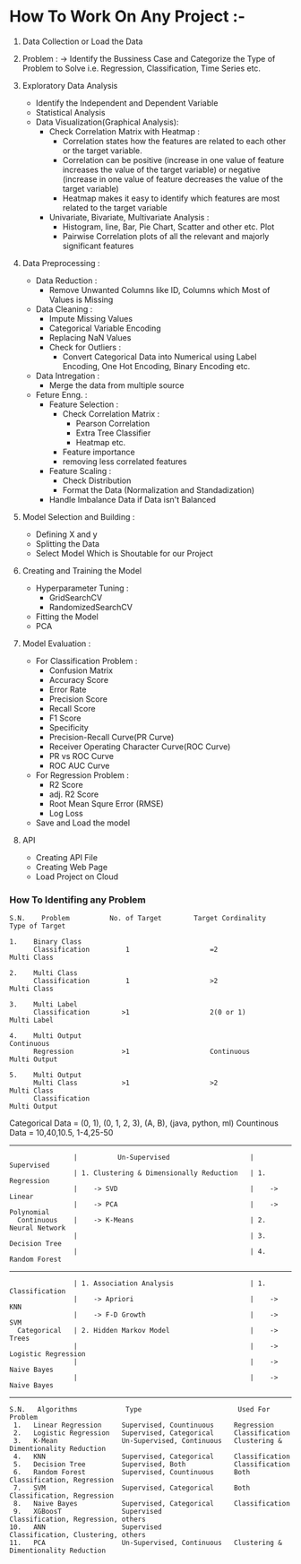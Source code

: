 # How To Work On Any Project :- 
 1. Data Collection or Load the Data
 2. Problem :
    -> Identify the Bussiness Case and Categorize the Type of Problem to Solve 
       i.e. Regression, Classification, Time Series etc.
 3. Exploratory Data Analysis 
    * Identify the Independent and Dependent Variable
    * Statistical Analysis 
    * Data Visualization(Graphical Analysis):
      * Check Correlation Matrix with Heatmap :
        - Correlation states how the features are related to each other or the target variable.
        - Correlation can be positive (increase in one value of feature increases the value of the target variable) or
          negative (increase in one value of feature decreases the value of the target variable)
        - Heatmap makes it easy to identify which features are most related to the target variable
      * Univariate, Bivariate, Multivariate Analysis :
        - Histogram, line, Bar, Pie Chart, Scatter and other etc. Plot
        - Pairwise Correlation plots of all the relevant and majorly significant features
 4. Data Preprocessing :
    * Data Reduction :
      - Remove Unwanted Columns like ID, Columns which Most of Values is Missing
    * Data Cleaning :
      - Impute Missing Values
      - Categorical Variable Encoding
      - Replacing NaN Values
      - Check for Outliers :
         + Convert Categorical Data into Numerical using Label Encoding, One Hot Encoding, Binary Encoding etc.
    * Data Intregation : 
      - Merge the data from multiple source 
    * Feture Enng. : 
      - Feature Selection : 
        - Check Correlation Matrix :
           * Pearson Correlation
           * Extra Tree Classifier
           * Heatmap etc.
        - Feature importance
        - removing less correlated features 
      - Feature Scaling : 
        - Check Distribution
        - Format the Data (Normalization and Standadization)
      - Handle Imbalance Data if Data isn't Balanced
 5. Model Selection and Building :
    * Defining X and y
    * Splitting the Data
    * Select Model Which is Shoutable for our Project
 6. Creating and Training the Model
    * Hyperparameter Tuning :
      - GridSearchCV
      - RandomizedSearchCV
    * Fitting the Model
    * PCA
 7. Model Evaluation :
    * For Classification Problem :
         - Confusion Matrix
         - Accuracy Score
         - Error Rate
         - Precision Score
         - Recall Score
         - F1 Score
         - Specificity
         - Precision-Recall Curve(PR Curve)
         - Receiver Operating Character Curve(ROC Curve)
         - PR vs ROC Curve
         - ROC AUC Curve
    * For Regression Problem :
        - R2 Score
        - adj. R2 Score
        - Root Mean Squre Error (RMSE)
        - Log Loss
    * Save and Load the model  
 
8. API
    * Creating API File
    * Creating Web Page
    * Load Project on Cloud

### How To Identifing any Problem

    S.N.    Problem          No. of Target        Target Cordinality         Type of Target

    1.    Binary Class           
          Classification         1                    =2                     Multi Class

    2.    Multi Class           
          Classification         1                    >2                     Multi Class
  
    3.    Multi Label   
          Classification        >1                    2(0 or 1)              Multi Label
        
    4.    Multi Output                                                       Continuous
          Regression            >1                    Continuous             Multi Output 
  
    5.    Multi Output                                                       
          Multi Class           >1                    >2                     Multi Class
          Classification                                                     Multi Output
        
 Categorical Data = (0, 1), (0, 1, 2, 3), (A, B), (java, python, ml)
 Countinous Data = 10,40,10.5, 1-4,25-50
 
----------------------------------------------------------------------------------------------------

                    |          Un-Supervised                    |          Supervised
                    | 1. Clustering & Dimensionally Reduction   | 1. Regression
                    |    -> SVD                                 |    -> Linear                                 
                    |    -> PCA                                 |    -> Polynomial
      Continuous    |    -> K-Means                             | 2. Neural Network
                    |                                           | 3. Decision Tree
                    |                                           | 4. Random Forest
                    
----------------------------------------------------------------------------------------------------- 

                    | 1. Association Analysis                   | 1. Classification
                    |    -> Apriori                             |    -> KNN 
                    |    -> F-D Growth                          |    -> SVM
      Categorical   | 2. Hidden Markov Model                    |    -> Trees
                    |                                           |    -> Logistic Regression
                    |                                           |    -> Naive Bayes
                    |                                           |    -> Naive Bayes
                    
------------------------------------------------------------------------------------------------------

    S.N.   Algorithms            Type                        Used For Problem
     1.   Linear Regression     Supervised, Countinuous     Regression
     2.   Logistic Regression   Supervised, Categorical     Classification
     3.   K-Mean                Un-Supervised, Continuous   Clustering & Dimentionality Reduction
     4.   KNN                   Supervised, Categorical     Classification
     5.   Decision Tree         Supervised, Both            Classification
     6.   Random Forest         Supervised, Countinuous     Both Classification, Regression
     7.   SVM                   Supervised, Categorical     Both Classification, Regression
     8.   Naive Bayes           Supervised, Categorical     Classification
     9.   XGBoosT               Supervised                  Classification, Regression, others
    10.   ANN                   Supervised                  Classification, Clustering, others 
    11.   PCA                   Un-Supervised, Continuous   Clustering & Dimentionality Reduction 
